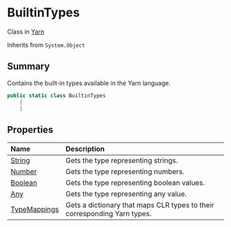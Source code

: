 # BuiltinTypes

Class in [Yarn](/api/csharp/yarn.md)

Inherits from `System.Object`

## Summary


Contains the built-in types available in the Yarn language.


```csharp
public static class BuiltinTypes
    {
    }
```

## Properties

|Name|Description|
|:---|:---|
|[String](/api/csharp/yarn.builtintypes.string.md)|Gets the type representing strings.|
|[Number](/api/csharp/yarn.builtintypes.number.md)|Gets the type representing numbers.|
|[Boolean](/api/csharp/yarn.builtintypes.boolean.md)|Gets the type representing boolean values.|
|[Any](/api/csharp/yarn.builtintypes.any.md)|Gets the type representing any value.|
|[TypeMappings](/api/csharp/yarn.builtintypes.typemappings.md)|Gets a dictionary that maps CLR types to their corresponding Yarn types.|

